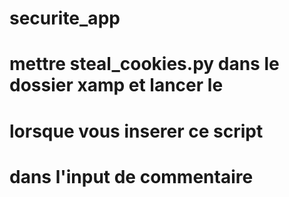 # securite_app



# mettre steal_cookies.py dans le dossier xamp et lancer le
# lorsque vous inserer ce script 



# dans l'input de commentaire 